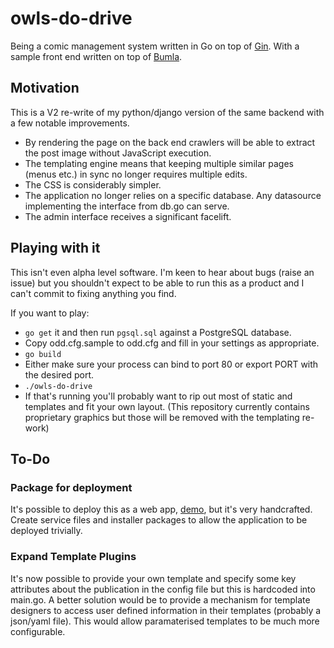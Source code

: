 # owls-do-drive
Being a comic management system written in Go on top of [Gin](https://github.com/gin-gonic/gin).
With a sample front end written on top of [Bumla](https://bulma.io/).

## Motivation
This is a V2 re-write of my python/django version of the same backend with a few notable improvements.

 * By rendering the page on the back end crawlers will be able to extract the post image without JavaScript execution.
 * The templating engine means that keeping multiple similar pages (menus etc.) in sync no longer requires multiple edits.
 * The CSS is considerably simpler.
 * The application no longer relies on a specific database. Any datasource implementing the interface from db.go can serve.
 * The admin interface receives a significant facelift.

## Playing with it

This isn't even alpha level software. I'm keen to hear about bugs (raise an issue) but you shouldn't expect to be able to run this as a product and I can't commit to fixing anything you find.

If you want to play:
 * `go get` it and then run `pgsql.sql` against a PostgreSQL database.
 * Copy odd.cfg.sample to odd.cfg and fill in your settings as appropriate.
 * `go build`
 * Either make sure your process can bind to port 80 or export PORT with the desired port.
 * `./owls-do-drive`
 * If that's running you'll probably want to rip out most of static and templates and fit your own layout. (This repository currently contains proprietary graphics but those will be removed with the templating re-work)

## To-Do

### Package for deployment
It's possible to deploy this as a web app, [demo](https://beta.oddcartoons.com), but it's very handcrafted. Create service files and installer packages to allow the application to be deployed trivially.

### Expand Template Plugins
It's now possible to provide your own template and specify some key attributes about the publication in the config file but this is hardcoded into main.go. A better solution would be to provide a mechanism for template designers to access user defined information in their templates (probably a json/yaml file). This would allow paramaterised templates to be much more configurable.
